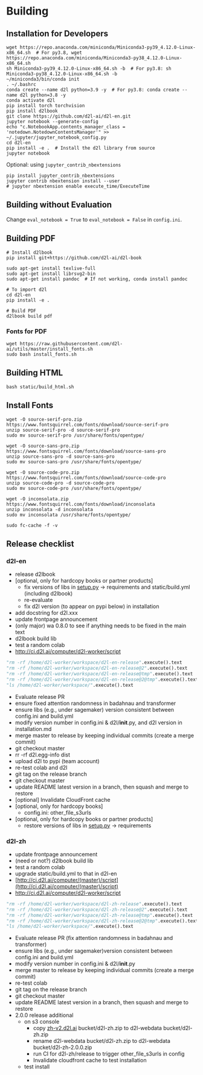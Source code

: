 # Building

## Installation for Developers

```
wget https://repo.anaconda.com/miniconda/Miniconda3-py39_4.12.0-Linux-x86_64.sh  # For py3.8, wget  https://repo.anaconda.com/miniconda/Miniconda3-py38_4.12.0-Linux-x86_64.sh
sh Miniconda3-py39_4.12.0-Linux-x86_64.sh -b  # For py3.8: sh Miniconda3-py38_4.12.0-Linux-x86_64.sh -b
~/miniconda3/bin/conda init
. ~/.bashrc
conda create --name d2l python=3.9 -y  # For py3.8: conda create --name d2l python=3.8 -y
conda activate d2l
pip install torch torchvision
pip install d2lbook
git clone https://github.com/d2l-ai/d2l-en.git
jupyter notebook --generate-config
echo "c.NotebookApp.contents_manager_class = 'notedown.NotedownContentsManager'" >> ~/.jupyter/jupyter_notebook_config.py
cd d2l-en
pip install -e .  # Install the d2l library from source
jupyter notebook
```

Optional: using `jupyter_contrib_nbextensions`

```
pip install jupyter_contrib_nbextensions
jupyter contrib nbextension install --user
# jupyter nbextension enable execute_time/ExecuteTime
```



## Building without Evaluation

Change `eval_notebook = True` to `eval_notebook = False` in `config.ini`.


## Building PDF

```
# Install d2lbook
pip install git+https://github.com/d2l-ai/d2l-book

sudo apt-get install texlive-full
sudo apt-get install librsvg2-bin
sudo apt-get install pandoc  # If not working, conda install pandoc

# To import d2l
cd d2l-en
pip install -e .

# Build PDF
d2lbook build pdf
```

### Fonts for PDF

```
wget https://raw.githubusercontent.com/d2l-ai/utils/master/install_fonts.sh
sudo bash install_fonts.sh
```


## Building HTML

```
bash static/build_html.sh
```

## Install Fonts

```
wget -O source-serif-pro.zip https://www.fontsquirrel.com/fonts/download/source-serif-pro
unzip source-serif-pro -d source-serif-pro
sudo mv source-serif-pro /usr/share/fonts/opentype/

wget -O source-sans-pro.zip https://www.fontsquirrel.com/fonts/download/source-sans-pro
unzip source-sans-pro -d source-sans-pro
sudo mv source-sans-pro /usr/share/fonts/opentype/

wget -O source-code-pro.zip https://www.fontsquirrel.com/fonts/download/source-code-pro
unzip source-code-pro -d source-code-pro
sudo mv source-code-pro /usr/share/fonts/opentype/

wget -O inconsolata.zip https://www.fontsquirrel.com/fonts/download/inconsolata
unzip inconsolata -d inconsolata
sudo mv inconsolata /usr/share/fonts/opentype/

sudo fc-cache -f -v

```

## Release checklist

### d2l-en

- release d2lbook
- [optional, only for hardcopy books or partner products]
    - fix versions of libs in [setup.py](http://setup.py) → requirements and static/build.yml (including d2lbook)
    - re-evaluate
    - fix d2l version (to appear on pypi below) in installation
- add docstring for d2l.xxx
- update frontpage announcement
- (only major) wa 0.8.0 to see if anything needs to be fixed in the main text
- d2lbook build lib
- test a random colab
- http://ci.d2l.ai/computer/d2l-worker/script

```python
"rm -rf /home/d2l-worker/workspace/d2l-en-release".execute().text
"rm -rf /home/d2l-worker/workspace/d2l-en-release@2".execute().text
"rm -rf /home/d2l-worker/workspace/d2l-en-release@tmp".execute().text
"rm -rf /home/d2l-worker/workspace/d2l-en-release@2@tmp".execute().text
"ls /home/d2l-worker/workspace/".execute().text
```

- Evaluate release PR
- ensure fixed attention randomness in badahnau and transformer
- ensure libs (e.g., under sagemaker) version consistent between config.ini and build.yml
- modify version number in config.ini & d2l/__init__.py, and d2l version in installation.md
- merge master to release by keeping individual commits (create a merge commit)
- git checkout master
- rr -rf d2l.egg-info dist
- upload d2l to pypi (team account)
- re-test colab and d2l
- git tag on the release branch
- git checkout master
- update README latest version in a branch, then squash and merge to restore
- [optional] Invalidate CloudFront cache
- [optional, only for hardcopy books]
    - config.ini: other_file_s3urls
- [optional, only for hardcopy books or partner products]
    - restore versions of libs in [setup.py](http://setup.py) → requirements
 
### d2l-zh

- update frontpage announcement
- (need or not?) d2lbook build lib
- test a random colab
- upgrade static/build.yml to that in d2l-en
- [http://ci.d2l.ai/computer/(master)/script](http://ci.d2l.ai/computer/(master)/script)
- http://ci.d2l.ai/computer/d2l-worker/script

```python
"rm -rf /home/d2l-worker/workspace/d2l-zh-release".execute().text
"rm -rf /home/d2l-worker/workspace/d2l-zh-release@2".execute().text
"rm -rf /home/d2l-worker/workspace/d2l-zh-release@tmp".execute().text
"rm -rf /home/d2l-worker/workspace/d2l-zh-release@2@tmp".execute().text
"ls /home/d2l-worker/workspace/".execute().text
```

- Evaluate release PR (fix attention randomness in badahnau and transformer)
- ensure libs (e.g., under sagemaker)version consistent between config.ini and build.yml
- modify version number in config.ini & d2l/__init__.py
- merge master to release by keeping individual commits (create a merge commit)
- re-test colab
- git tag on the release branch
- git checkout master
- update README latest version in a branch, then squash and merge to restore
- 2.0.0 release additional
    - on s3 console
        - copy [zh-v2.d2l.ai](http://zh-v2.d2l.ai) bucket/d2l-zh.zip to d2l-webdata bucket/d2l-zh.zip
        - rename d2l-webdata bucket/d2l-zh.zip to d2l-webdata bucket/d2l-zh-2.0.0.zip
        - run CI for d2l-zh/release to trigger other_file_s3urls in config
        - Invalidate cloudfront cache to test installation
    - test install
